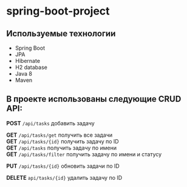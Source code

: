 # spring-boot-project
## Используемые технологии

- Spring Boot
- JPA
- Hibernate
- H2 database
- Java 8
- Maven

## В проекте использованы следующие CRUD API:

**POST** `/api/tasks` добавить задачу

**GET**  `/api/tasks/get` получить все задачи\
**GET** `/api/tasks/{id}` получить задачу по ID\
**GET** `/api/tasks` получить задачу по имени\
**GET** `/api/tasks/filter` получить задачу по имени и статусу

**PUT** `/api/tasks/{id}` обновить задачи по ID

**DELETE** `api/tasks/{id}` удалить задачу по ID
